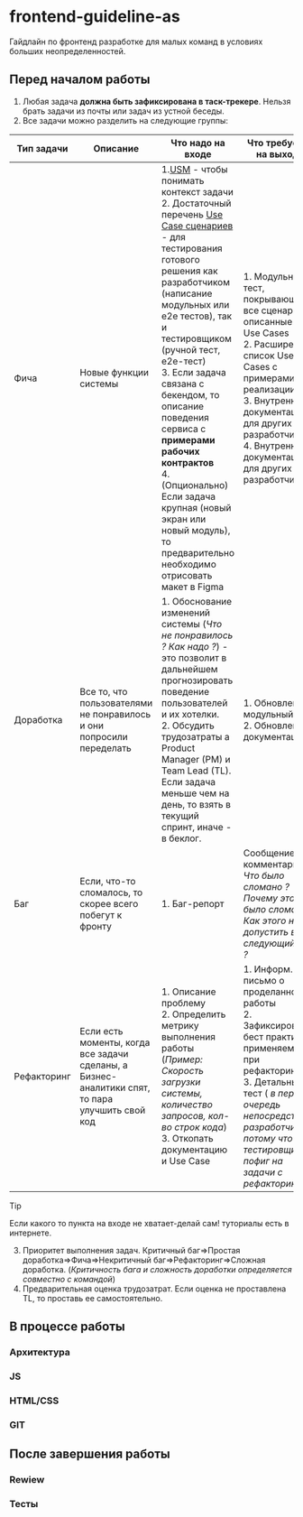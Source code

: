 # frontend-guideline-as
Гайдлайн по фронтенд разработке для малых команд в условиях больших неопределенностей. 

## Перед началом работы 
1. Любая задача **должна быть зафиксирована в таск-трекере**. Нельзя брать задачи из почты или задач из устной беседы.
2. Все задачи можно разделить на следующие группы:
   
| Тип задачи|Описание | Что надо на входе| Что требуется на  выходе|
| ------------- | ------------- |------------- | ------------- |
| Фича  | Новые функции системы  |1.[USM](https://practicum.yandex.ru/blog/chto-takoe-user-story-i-kak-napisat/) - чтобы понимать контекст задачи <br> 2. Достаточный перечень [Use Case сценариев](https://practicum.yandex.ru/blog/chto-takoe-use-case-kak-ih-napisat/) - для тестирования готового решения как разработчиком (написание модульных или e2e тестов), так и тестировщиком (ручной тест, e2e-тест) <br> 3. Если задача связана с бекендом, то описание поведения сервиса с **примерами рабочих контрактов** <br> 4. (Опционально) Если задача крупная (новый экран или новый модуль), то предварительно необходимо отрисовать макет в Figma |1. Модульный тест, покрывающий все сценарии описанные в Use Cases <br> 2. Расширенный список Use Cases с примерами реализации <br> 3. Внутренняя документация для других разработчиков <br> 4. Внутренняя документация для других разработчиков |
| Доработка | Все то, что пользователями не понравилось и они попросили переделать  |1. Обоснование изменений системы (_Что не понравилось ? Как надо ?_) - это позволит в дальнейшем прогнозировать поведение пользователей и их хотелки. <br> 2. Обсудить трудозатраты а Product Manager (PM)  и Team Lead (TL). Если задача меньше чем на день, то взять в текущий спринт, иначе - в беклог. |1. Обновленный модульный тест <br> 2. Обновленная документация|
| Баг | Если, что-то сломалось, то скорее всего побегут к фронту |1. Баг-репорт  | Сообщение или комментарий _Что было сломано ? Почему это было сломано ? Как этого не допустить в следующий раз ?_  |
| Рефакторинг | Если есть моменты, когда все задачи сделаны, а Бизнес-аналитики спят, то пара улучшить свой код | 1. Описание проблему <br> 2. Определить метрику выполнения работы (_Пример: Скорость загрузки системы, количество запросов, кол-во строк кода_) <br> 3. Откопать документацию и Use Case  |1. Информ. письмо о проделанной работы <br> 2. Зафиксировать бест практисы, применяемые при рефакторинге <br> 3. Детальный тест ( _в первую очередь непосредствнно разработчику, потому что тестировщику пофиг на задачи с рефакторингом_) |
> [!TIP]
> Если какого то пункта на входе не хватает-делай сам! туториалы есть в интернете.

3. Приоритет выполнения задач. Критичный баг=>Простая доработка=>Фича=>Некритичный баг=>Рефакторинг=>Cложная доработка. (_Критичность бага и сложность доработки определяется совместно с командой_)
4. Предварительная оценка трудозатрат. Если оценка не проставлена TL, то проставь ее самостоятельно.
   
## В процессе работы 
### Архитектура
### JS
### HTML/CSS
### GIT
## После завершения работы
### Rewiew
### Тесты
